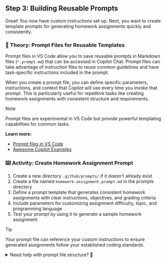 ## Step 3: Building Reusable Prompts

Great! You now have custom instructions set up. Next, you want to create template prompts for generating homework assignments quickly and consistently.

### 📖 Theory: Prompt Files for Reusable Templates

Prompt files in VS Code allow you to save reusable prompts in Markdown files (`*.prompt.md`) that can be accessed in Copilot Chat. Prompt files can take advantage of instruction files to reuse common guidelines and have task-specific instructions included in the prompt.

When you create a prompt file, you can define specific parameters, instructions, and context that Copilot will use every time you invoke that prompt. This is particularly useful for repetitive tasks like creating homework assignments with consistent structure and requirements.

> [!NOTE]
> Prompt files are experimental in VS Code but provide powerful templating capabilities for common tasks.

**Learn more:**

- [Prompt files in VS Code](https://code.visualstudio.com/docs/copilot/copilot-customization#_prompt-files-experimental)
- [Awesome Copilot Examples](https://github.com/github/awesome-copilot)

### ⌨️ Activity: Create Homework Assignment Prompt

1. Create a new directory `.github/prompts/` if it doesn't already exist
1. Create a file named `homework-assignment.prompt.md` in the prompts directory
1. Define a prompt template that generates consistent homework assignments with clear instructions, objectives, and grading criteria
1. Include parameters for customizing assignment difficulty, topic, and programming language
1. Test your prompt by using it to generate a sample homework assignment

> [!TIP]
> Your prompt file can reference your custom instructions to ensure generated assignments follow your established coding standards.

<details>
<summary>Need help with prompt file structure? 🤷</summary>

Your prompt file should include:

- Clear instructions for what type of assignment to generate
- Parameters for customization (difficulty, topic, language)
- References to your coding standards and instruction files
- Template structure for consistent output format

</details>
